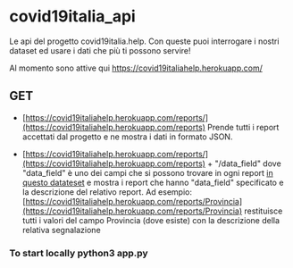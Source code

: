 # covid19italia_api
Le api del progetto covid19italia.help. Con queste puoi interrogare i nostri dataset ed usare i dati che più ti possono servire!

Al momento sono attive qui https://covid19italiahelp.herokuapp.com/

## GET
- [https://covid19italiahelp.herokuapp.com/reports/](https://covid19italiahelp.herokuapp.com/reports) Prende tutti i report accettati dal progetto e ne mostra i dati in formato JSON.

- [https://covid19italiahelp.herokuapp.com/reports/](https://covid19italiahelp.herokuapp.com/reports) + "/data_field"
dove "data_field" è uno dei campi che si possono trovare in ogni report [in questo datateset](https://raw.githubusercontent.com/emergenzeHack/covid19italia_data/master/issuesjson.json) e mostra i report che hanno "data_field" specificato e la descrizione del relativo report.
Ad esempio: [https://covid19italiahelp.herokuapp.com/reports/Provincia](https://covid19italiahelp.herokuapp.com/reports/Provincia) restituisce tutti i valori del campo Provincia (dove esiste) con la descrizione della relativa segnalazione

### To start locally python3 app.py
